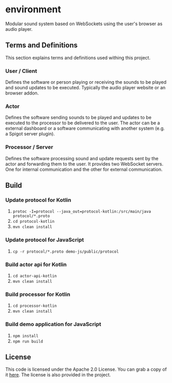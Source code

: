 # environment

Modular sound system based on WebSockets using the user's browser as audio player.


## Terms and Definitions

This section explains terms and definitions used withing this project.

### User / Client

Defines the software or person playing or receiving the sounds to be played and sound updates to be executed. Typically the audio player website or an browser addon.

### Actor

Defines the software sending sounds to be played and updates to be executed to the processor to be delivered to the user. The actor can be a external dashboard or a software communicating with another system (e.g. a Spigot server plugin). 

### Processor / Server

Defines the software processing sound and update requests sent by the actor and forwarding them to the user. It provides two WebSocket servers. One for internal communication and the other for external communication.


## Build

### Update protocol for Kotlin

1. `protoc -I=protocol --java_out=protocol-kotlin:/src/main/java protocol/*.proto`
2. `cd protocol-kotlin`
3. `mvn clean install`

### Update protocol for JavaScript

1. `cp -r protocol/*.proto demo-js/public/protocol`

### Build actor api for Kotlin

1. `cd actor-api-kotlin`
2. `mvn clean install`

### Build processor for Kotlin

1. `cd processor-kotlin`
2. `mvn clean install`

### Build demo application for JavaScript

1. `npm install`
2. `npm run build`


## License

This code is licensed under the Apache 2.0 License. You can grab a copy of it [here](https://www.apache.org/licenses/LICENSE-2.0). The license is also provided in the project.
